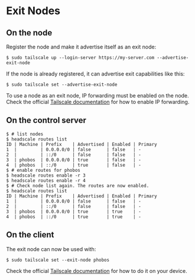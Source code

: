 # Exit Nodes

## On the node

Register the node and make it advertise itself as an exit node:

```console
$ sudo tailscale up --login-server https://my-server.com --advertise-exit-node
```

If the node is already registered, it can advertise exit capabilities like this:

```console
$ sudo tailscale set --advertise-exit-node
```

To use a node as an exit node, IP forwarding must be enabled on the node. Check the official [Tailscale documentation](https://tailscale.com/kb/1019/subnets/?tab=linux#enable-ip-forwarding) for how to enable IP forwarding.

## On the control server

```console
$ # list nodes
$ headscale routes list
ID | Machine | Prefix    | Advertised | Enabled | Primary
1  |         | 0.0.0.0/0 | false      | false   | -
2  |         | ::/0      | false      | false   | -
3  | phobos  | 0.0.0.0/0 | true       | false   | -
4  | phobos  | ::/0      | true       | false   | -
$ # enable routes for phobos
$ headscale routes enable -r 3
$ headscale routes enable -r 4
$ # Check node list again. The routes are now enabled.
$ headscale routes list
ID | Machine | Prefix    | Advertised | Enabled | Primary
1  |         | 0.0.0.0/0 | false      | false   | -
2  |         | ::/0      | false      | false   | -
3  | phobos  | 0.0.0.0/0 | true       | true    | -
4  | phobos  | ::/0      | true       | true    | -
```

## On the client

The exit node can now be used with:

```console
$ sudo tailscale set --exit-node phobos
```

Check the official [Tailscale documentation](https://tailscale.com/kb/1103/exit-nodes/?q=exit#step-3-use-the-exit-node) for how to do it on your device.
